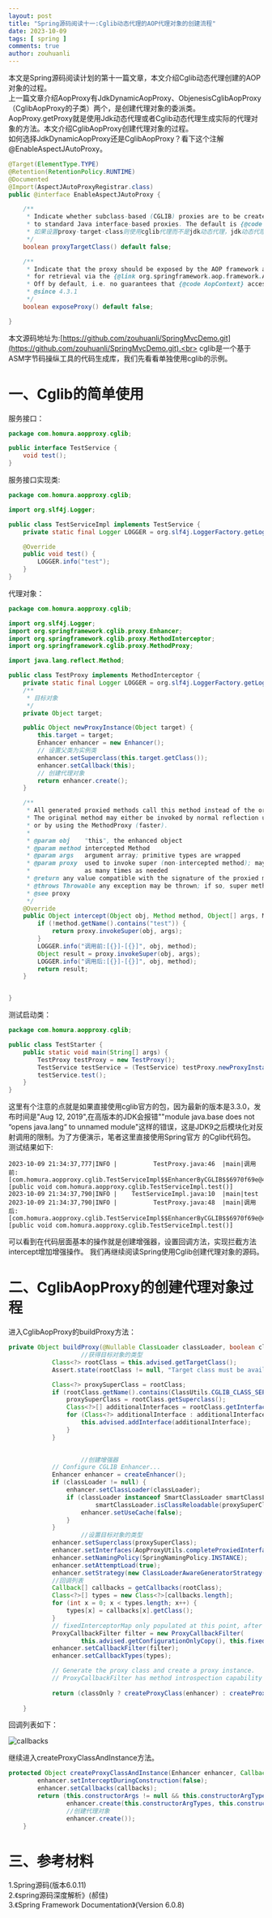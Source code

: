 ```yaml
---
layout: post
title: "Spring源码阅读十一:Cglib动态代理的AOP代理对象的创建流程"
date: 2023-10-09
tags: [ spring ]
comments: true
author: zouhuanli
---
```


本文是Spring源码阅读计划的第十一篇文章，本文介绍Cglib动态代理创建的AOP对象的过程。<br>
上一篇文章介绍AopProxy有JdkDynamicAopProxy、ObjenesisCglibAopProxy（CglibAopProxy的子类）两个，是创建代理对象的委派类。<br>
AopProxy.getProxy就是使用Jdk动态代理或者Cglib动态代理生成实际的代理对象的方法。本文介绍CglibAopProxy创建代理对象的过程。<br>
如何选择JdkDynamicAopProxy还是CglibAopProxy？看下这个注解@EnableAspectJAutoProxy。

```java
@Target(ElementType.TYPE)
@Retention(RetentionPolicy.RUNTIME)
@Documented
@Import(AspectJAutoProxyRegistrar.class)
public @interface EnableAspectJAutoProxy {

	/**
	 * Indicate whether subclass-based (CGLIB) proxies are to be created as opposed
	 * to standard Java interface-based proxies. The default is {@code false}.
     * 如果设置proxy-target-class则使用cglib代理而不是jdk动态代理，jdk动态代理只能代理接口
	 */
	boolean proxyTargetClass() default false;

	/**
	 * Indicate that the proxy should be exposed by the AOP framework as a {@code ThreadLocal}
	 * for retrieval via the {@link org.springframework.aop.framework.AopContext} class.
	 * Off by default, i.e. no guarantees that {@code AopContext} access will work.
	 * @since 4.3.1
	 */
	boolean exposeProxy() default false;

}

```

本文源码地址为:[https://github.com/zouhuanli/SpringMvcDemo.git](https://github.com/zouhuanli/SpringMvcDemo.git).<br>
cglib是一个基于ASM字节码操纵工具的代码生成库，我们先看看单独使用cglib的示例。<br>

# 一、Cglib的简单使用

服务接口：
```java
package com.homura.aopproxy.cglib;

public interface TestService {
    void test();
}

```
服务接口实现类:
```java
package com.homura.aopproxy.cglib;

import org.slf4j.Logger;

public class TestServiceImpl implements TestService {
    private static final Logger LOGGER = org.slf4j.LoggerFactory.getLogger(TestServiceImpl.class);

    @Override
    public void test() {
        LOGGER.info("test");
    }
}

```
代理对象：
```java
package com.homura.aopproxy.cglib;

import org.slf4j.Logger;
import org.springframework.cglib.proxy.Enhancer;
import org.springframework.cglib.proxy.MethodInterceptor;
import org.springframework.cglib.proxy.MethodProxy;

import java.lang.reflect.Method;

public class TestProxy implements MethodInterceptor {
    private static final Logger LOGGER = org.slf4j.LoggerFactory.getLogger(TestProxy.class);
    /**
     * 目标对象
     */
    private Object target;

    public Object newProxyInstance(Object target) {
        this.target = target;
        Enhancer enhancer = new Enhancer();
        // 设置父类为实例类
        enhancer.setSuperclass(this.target.getClass());
        enhancer.setCallback(this);
        // 创建代理对象
        return enhancer.create();
    }

    /**
     * All generated proxied methods call this method instead of the original method.
     * The original method may either be invoked by normal reflection using the Method object,
     * or by using the MethodProxy (faster).
     *
     * @param obj    "this", the enhanced object
     * @param method intercepted Method
     * @param args   argument array; primitive types are wrapped
     * @param proxy  used to invoke super (non-intercepted method); may be called
     *               as many times as needed
     * @return any value compatible with the signature of the proxied method. Method returning void will ignore this value.
     * @throws Throwable any exception may be thrown; if so, super method will not be invoked
     * @see proxy
     */
    @Override
    public Object intercept(Object obj, Method method, Object[] args, MethodProxy proxy) throws Throwable {
        if (!method.getName().contains("test")) {
            return proxy.invokeSuper(obj, args);
        }
        LOGGER.info("调用前:[{}]-[{}]", obj, method);
        Object result = proxy.invokeSuper(obj, args);
        LOGGER.info("调用后:[{}]-[{}]", obj, method);
        return result;
    }


}

```
测试启动类：
```java
package com.homura.aopproxy.cglib;

public class TestStarter {
    public static void main(String[] args) {
        TestProxy testProxy = new TestProxy();
        TestService testService = (TestService) testProxy.newProxyInstance(new TestServiceImpl());
        testService.test();
    }
}

```
这里有个注意的点就是如果直接使用cglib官方的包，因为最新的版本是3.3.0，发布时间是"Aug 12, 2019",在高版本的JDK会报错""module java.base 
does not “opens java.lang“ to unnamed module"这样的错误，这是JDK9之后模块化对反射调用的限制。为了方便演示，笔者这里直接使用Spring官方
的Cglib代码包。
测试结果如下:
```text
2023-10-09 21:34:37,777|INFO |          TestProxy.java:46  |main|调用前:[com.homura.aopproxy.cglib.TestServiceImpl$$EnhancerByCGLIB$$6970f69e@44be0077]-[public void com.homura.aopproxy.cglib.TestServiceImpl.test()]
2023-10-09 21:34:37,790|INFO |    TestServiceImpl.java:10  |main|test
2023-10-09 21:34:37,790|INFO |          TestProxy.java:48  |main|调用后:[com.homura.aopproxy.cglib.TestServiceImpl$$EnhancerByCGLIB$$6970f69e@44be0077]-[public void com.homura.aopproxy.cglib.TestServiceImpl.test()]

```
可以看到在代码层面基本的操作就是创建增强器，设置回调方法，实现拦截方法intercept增加增强操作。
我们再继续阅读Spring使用Cglib创建代理对象的源码。

# 二、CglibAopProxy的创建代理对象过程

进入CglibAopProxy的buildProxy方法：
```java
private Object buildProxy(@Nullable ClassLoader classLoader, boolean classOnly) {
                    //获得目标对象的类型
			Class<?> rootClass = this.advised.getTargetClass();
			Assert.state(rootClass != null, "Target class must be available for creating a CGLIB proxy");

			Class<?> proxySuperClass = rootClass;
			if (rootClass.getName().contains(ClassUtils.CGLIB_CLASS_SEPARATOR)) {
				proxySuperClass = rootClass.getSuperclass();
				Class<?>[] additionalInterfaces = rootClass.getInterfaces();
				for (Class<?> additionalInterface : additionalInterfaces) {
					this.advised.addInterface(additionalInterface);
				}
			}

			
                    //创建增强器
			// Configure CGLIB Enhancer...
			Enhancer enhancer = createEnhancer();
			if (classLoader != null) {
				enhancer.setClassLoader(classLoader);
				if (classLoader instanceof SmartClassLoader smartClassLoader &&
						smartClassLoader.isClassReloadable(proxySuperClass)) {
					enhancer.setUseCache(false);
				}
			}
                    //设置目标对象的类型
			enhancer.setSuperclass(proxySuperClass);
			enhancer.setInterfaces(AopProxyUtils.completeProxiedInterfaces(this.advised));
			enhancer.setNamingPolicy(SpringNamingPolicy.INSTANCE);
			enhancer.setAttemptLoad(true);
			enhancer.setStrategy(new ClassLoaderAwareGeneratorStrategy(classLoader));
            //回调列表
			Callback[] callbacks = getCallbacks(rootClass);
			Class<?>[] types = new Class<?>[callbacks.length];
			for (int x = 0; x < types.length; x++) {
				types[x] = callbacks[x].getClass();
			}
			// fixedInterceptorMap only populated at this point, after getCallbacks call above
			ProxyCallbackFilter filter = new ProxyCallbackFilter(
					this.advised.getConfigurationOnlyCopy(), this.fixedInterceptorMap, this.fixedInterceptorOffset);
			enhancer.setCallbackFilter(filter);
			enhancer.setCallbackTypes(types);

			// Generate the proxy class and create a proxy instance.
			// ProxyCallbackFilter has method introspection capability with Advisor access.
			
			return (classOnly ? createProxyClass(enhancer) : createProxyClassAndInstance(enhancer, callbacks));
			
	}
```
回调列表如下：

![callbacks](https://raw.githubusercontent.com/zouhuanli/zouhuanli.github.io/master/images/2023-10-09-spring_source_code_reading_11/callbacks.png)

继续进入createProxyClassAndInstance方法。
```java
protected Object createProxyClassAndInstance(Enhancer enhancer, Callback[] callbacks) {
		enhancer.setInterceptDuringConstruction(false);
		enhancer.setCallbacks(callbacks);
		return (this.constructorArgs != null && this.constructorArgTypes != null ?
				enhancer.create(this.constructorArgTypes, this.constructorArgs) :
                //创建代理对象
				enhancer.create());
	}

```

# 三、参考材料

1.Spring源码(版本6.0.11)<br>
2.《spring源码深度解析》(郝佳)<br>
3.《Spring Framework Documentation》(Version 6.0.8)
